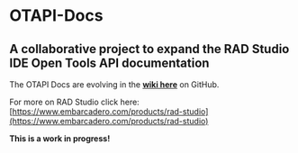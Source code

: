 # OTAPI-Docs
## A collaborative project to expand the RAD Studio IDE Open Tools API documentation

The OTAPI Docs are evolving in the **[wiki here](https://github.com/Embarcadero/OTAPI-Docs/wiki)** on GitHub.

For more on RAD Studio click here: [https://www.embarcadero.com/products/rad-studio](https://www.embarcadero.com/products/rad-studio)

**This is a work in progress!**
